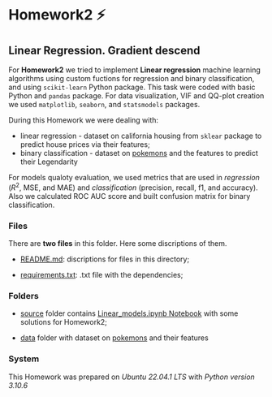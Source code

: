 # Homework2 :zap:

## Linear Regression. Gradient descend

For **Homework2** we tried to implement **Linear regression** machine learning algorithms using custom fuctions for regression and binary classification, and using `scikit-learn` Python package. This task were coded with basic Python and `pandas` package. For data visualization, VIF and QQ-plot creation we used `matplotlib`, `seaborn`, and `statsmodels` packages.

During this Homework we were dealing with:

- linear regression - dataset on california housing from `sklear` package to predict house prices via their features;
- binary classification - dataset on [pokemons](./data/Pokemon.csv) and the features to predict their Legendarity

For models qualoty evaluation, we used metrics that are used in *regression* ($R^2$, MSE, and MAE) and *classification* (precision, recall, f1, and accuracy). Also we calculated ROC AUC score and built confusion matrix for binary classification.

### Files

There are **two files** in this folder. Here some discriptions of them.

- [README.md](./README.md): discriptions for files in this directory;

- [requirements.txt](./requirements.txt): .txt file with the dependencies;

### Folders

- [source](./source) folder contains [Linear_models.ipynb Notebook](./source/Linear_models.ipynb) with some solutions for Homework2;

- [data](./data) folder with dataset on [pokemons](./data/Pokemon.csv) and their features   

### System

This Homework was prepared on *Ubuntu 22.04.1 LTS* with *Python version 3.10.6*
